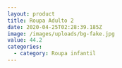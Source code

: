 ```yaml
---
layout: product
title: Roupa Adulto 2
date: 2020-04-25T02:28:39.185Z
image: /images/uploads/bg-fake.jpg
value: 44.2
categories:
  - category: Roupa infantil
---
```

